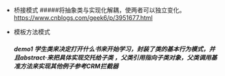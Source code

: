 - 桥接模式
   #####将抽象类与实现化解耦，使两者可以独立变化。
   https://www.cnblogs.com/geek6/p/3951677.html
   
   
 - 模板方法模式
   ##### demo1 学生类来决定打开什么书来开始学习，封装了类的基本行为模式，并且abstract·来把具体实现交托给子类 ，父类引用指向子类对象，父类调用基准方法来实现其他例子参考CRM拦截器